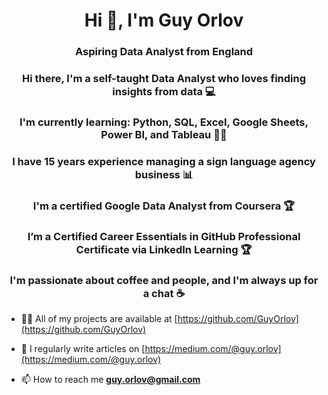 <h1 align="center">Hi 👋, I'm Guy Orlov</h1>
<h3 align="center">Aspiring Data Analyst from England</h3>
<h3 align="center">Hi there, I'm a self-taught Data Analyst who loves finding insights from data 💻</h3>
<h3 align="center">I'm currently learning: Python, SQL, Excel, Google Sheets, Power BI, and Tableau 👩‍💻</h3>
<h3 align="center">I have 15 years experience managing a sign language agency business 📊</h3>
<h3 align="center">I'm a certified Google Data Analyst from Coursera 🏆</h3>
<h3 align="center">I’m a Certified Career Essentials in GitHub Professional Certificate via LinkedIn Learning 🏆</h3>
<h3 align="center">I'm passionate about coffee and people, and I'm always up for a chat ☕</h3>

- 👨‍💻 All of my projects are available at [https://github.com/GuyOrlov](https://github.com/GuyOrlov)

- 📝 I regularly write articles on [https://medium.com/@guy.orlov](https://medium.com/@guy.orlov)

- 📫 How to reach me **guy.orlov@gmail.com**
